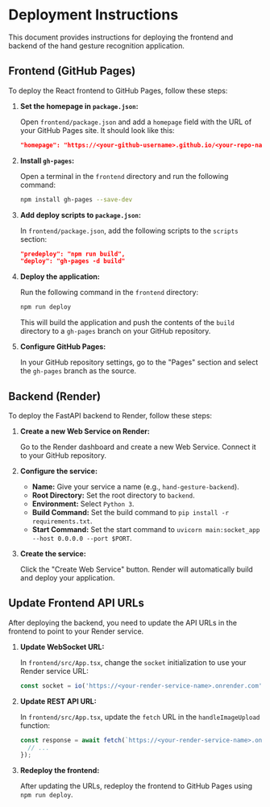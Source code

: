 # Deployment Instructions

This document provides instructions for deploying the frontend and backend of the hand gesture recognition application.

## Frontend (GitHub Pages)

To deploy the React frontend to GitHub Pages, follow these steps:

1.  **Set the homepage in `package.json`:**

    Open `frontend/package.json` and add a `homepage` field with the URL of your GitHub Pages site. It should look like this:

    ```json
    "homepage": "https://<your-github-username>.github.io/<your-repo-name>"
    ```

2.  **Install `gh-pages`:**

    Open a terminal in the `frontend` directory and run the following command:

    ```bash
    npm install gh-pages --save-dev
    ```

3.  **Add deploy scripts to `package.json`:**

    In `frontend/package.json`, add the following scripts to the `scripts` section:

    ```json
    "predeploy": "npm run build",
    "deploy": "gh-pages -d build"
    ```

4.  **Deploy the application:**

    Run the following command in the `frontend` directory:

    ```bash
    npm run deploy
    ```

    This will build the application and push the contents of the `build` directory to a `gh-pages` branch on your GitHub repository.

5.  **Configure GitHub Pages:**

    In your GitHub repository settings, go to the "Pages" section and select the `gh-pages` branch as the source.

## Backend (Render)

To deploy the FastAPI backend to Render, follow these steps:

1.  **Create a new Web Service on Render:**

    Go to the Render dashboard and create a new Web Service. Connect it to your GitHub repository.

2.  **Configure the service:**

    *   **Name:** Give your service a name (e.g., `hand-gesture-backend`).
    *   **Root Directory:** Set the root directory to `backend`.
    *   **Environment:** Select `Python 3`.
    *   **Build Command:** Set the build command to `pip install -r requirements.txt`.
    *   **Start Command:** Set the start command to `uvicorn main:socket_app --host 0.0.0.0 --port $PORT`.

3.  **Create the service:**

    Click the "Create Web Service" button. Render will automatically build and deploy your application.

## Update Frontend API URLs

After deploying the backend, you need to update the API URLs in the frontend to point to your Render service.

1.  **Update WebSocket URL:**

    In `frontend/src/App.tsx`, change the `socket` initialization to use your Render service URL:

    ```typescript
    const socket = io('https://<your-render-service-name>.onrender.com');
    ```

2.  **Update REST API URL:**

    In `frontend/src/App.tsx`, update the `fetch` URL in the `handleImageUpload` function:

    ```typescript
    const response = await fetch(`https://<your-render-service-name>.onrender.com/predict_image?num_hands=${numHands}`, {
      // ...
    });
    ```

3.  **Redeploy the frontend:**

    After updating the URLs, redeploy the frontend to GitHub Pages using `npm run deploy`.

